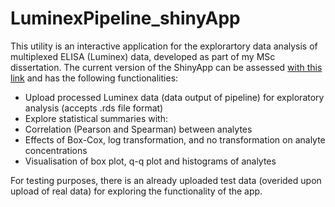 # LuminexPipeline_shinyApp

<p> This utility is an interactive application for the explorartory data analysis of multiplexed ELISA (Luminex) data, developed as part of my MSc dissertation. The current version of the ShinyApp can be assessed <a href="https://asimeng.shinyapps.io/luminex_app/">with this link</a> and has the following functionalities: 
<ul>
  <li> Upload processed Luminex data (data output of pipeline) for exploratory analysis (accepts .rds file format) </li>
  <li> Explore statistical summaries with: 
    <li> Correlation (Pearson and Spearman) between analytes </li>
    <li> Effects of Box-Cox,  log transformation, and no transformation on analyte concentrations </li>
    <li> Visualisation of box plot, q-q plot and histograms of analytes </li>  
   </li>
</ul>
For testing purposes, there is an already uploaded test data (overided upon upload of real data) for exploring the functionality of the app. 
</p>
